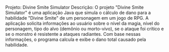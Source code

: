 Projeto: Divine Smite Simulator
Descrição:
O projeto "Divine Smite Simulator" é uma aplicação Java que simula o cálculo de dano para a habilidade "Divine Smite" de um personagem em um jogo de RPG. A aplicação solicita informações ao usuário sobre o nível da magia, nível do personagem, tipo do alvo (demônio ou morto-vivo), se o ataque foi crítico e se o monstro é resistente a ataques radiantes. Com base nessas informações, o programa calcula e exibe o dano total causado pela habilidade.
